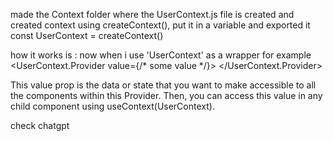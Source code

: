 made the Context folder where the UserContext.js file is created and created context using createContext(), put it in a variable and exported it
const UserContext = createContext()

how it works is :
now when i use 'UserContext' as a wrapper for example
<UserContext.Provider value={/* some value */}>
    <Anything/>
    <Card>
        <Data/>
    </Card>
</UserContext.Provider>

This value prop is the data or state that you want to make accessible to all the components within this Provider. Then, you can access this value in any child component using useContext(UserContext).

check chatgpt
